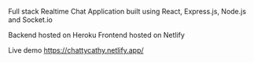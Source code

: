 Full stack Realtime Chat Application built using React, Express.js, Node.js and Socket.io

Backend hosted on Heroku 
Frontend hosted on Netlify

Live demo https://chattycathy.netlify.app/
